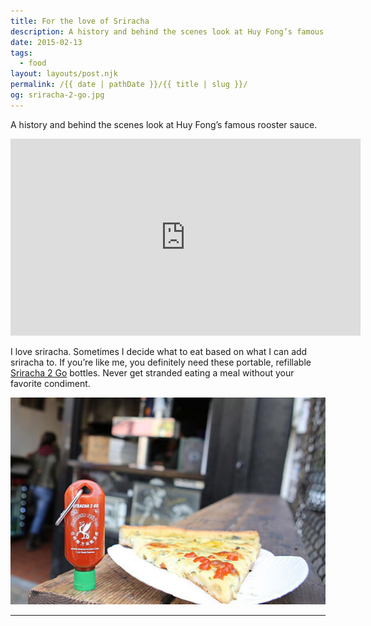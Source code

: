 ```yaml
---
title: For the love of Sriracha
description: A history and behind the scenes look at Huy Fong’s famous rooster sauce.
date: 2015-02-13
tags: 
  - food
layout: layouts/post.njk
permalink: /{{ date | pathDate }}/{{ title | slug }}/
og: sriracha-2-go.jpg
---
```


A history and behind the scenes look at Huy Fong’s famous rooster sauce.

<iframe class="youtube-video" width="560" height="315" src="https://www.youtube.com/embed/lLVpu4X9jH8" title="YouTube video player" frameborder="0" allow="accelerometer; autoplay; clipboard-write; encrypted-media; gyroscope; picture-in-picture; web-share" allowfullscreen></iframe>

I love sriracha. Sometimes I decide what to eat based on what I can add sriracha to. If you’re like me, you definitely need these portable, refillable [Sriracha 2 Go](http://sriracha2go.com/) bottles. Never get stranded eating a meal without your favorite condiment.

![a piece of pizza and a small bottle of sriracha on a keychain](/img/sriracha-2-go.jpg)

---
